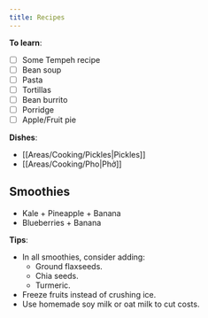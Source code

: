 ```yaml
---
title: Recipes
---
```


**To learn**:
- [ ] Some Tempeh recipe
- [ ] Bean soup
- [ ] Pasta
- [ ] Tortillas
- [ ] Bean burrito
- [ ] Porridge
- [ ] Apple/Fruit pie

**Dishes**:
- [[Areas/Cooking/Pickles|Pickles]]
- [[Areas/Cooking/Pho|Phở]]

## Smoothies
- Kale + Pineapple + Banana
- Blueberries + Banana

**Tips**:
- In all smoothies, consider adding:
    - Ground flaxseeds.
    - Chia seeds.
    - Turmeric.
- Freeze fruits instead of crushing ice.
- Use homemade soy milk or oat milk to cut costs.

